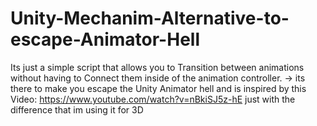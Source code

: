 # Unity-Mechanim-Alternative-to-escape-Animator-Hell
Its just a simple script that allows you to Transition between animations without having to Connect them inside of the animation controller. -> its there to make you escape the Unity Animator hell and is inspired by this Video: https://www.youtube.com/watch?v=nBkiSJ5z-hE  just with the difference that im using it for 3D
